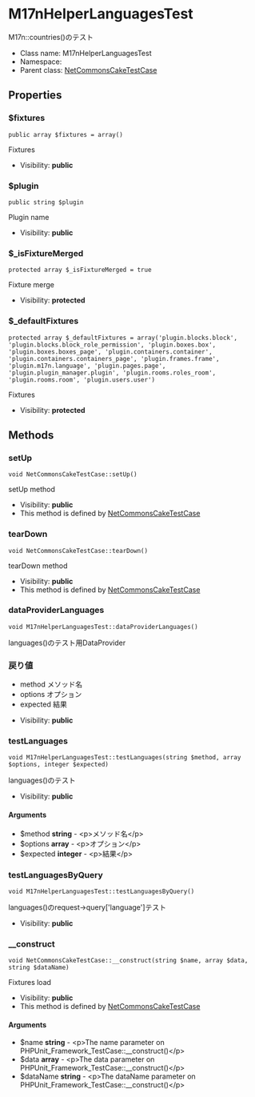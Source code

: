 M17nHelperLanguagesTest
===============

M17n::countries()のテスト




* Class name: M17nHelperLanguagesTest
* Namespace: 
* Parent class: [NetCommonsCakeTestCase](NetCommonsCakeTestCase.md)





Properties
----------


### $fixtures

    public array $fixtures = array()

Fixtures



* Visibility: **public**


### $plugin

    public string $plugin

Plugin name



* Visibility: **public**


### $_isFixtureMerged

    protected array $_isFixtureMerged = true

Fixture merge



* Visibility: **protected**


### $_defaultFixtures

    protected array $_defaultFixtures = array('plugin.blocks.block', 'plugin.blocks.block_role_permission', 'plugin.boxes.box', 'plugin.boxes.boxes_page', 'plugin.containers.container', 'plugin.containers.containers_page', 'plugin.frames.frame', 'plugin.m17n.language', 'plugin.pages.page', 'plugin.plugin_manager.plugin', 'plugin.rooms.roles_room', 'plugin.rooms.room', 'plugin.users.user')

Fixtures



* Visibility: **protected**


Methods
-------


### setUp

    void NetCommonsCakeTestCase::setUp()

setUp method



* Visibility: **public**
* This method is defined by [NetCommonsCakeTestCase](NetCommonsCakeTestCase.md)




### tearDown

    void NetCommonsCakeTestCase::tearDown()

tearDown method



* Visibility: **public**
* This method is defined by [NetCommonsCakeTestCase](NetCommonsCakeTestCase.md)




### dataProviderLanguages

    void M17nHelperLanguagesTest::dataProviderLanguages()

languages()のテスト用DataProvider

### 戻り値
 - method メソッド名
 - options オプション
 - expected 結果

* Visibility: **public**




### testLanguages

    void M17nHelperLanguagesTest::testLanguages(string $method, array $options, integer $expected)

languages()のテスト



* Visibility: **public**


#### Arguments
* $method **string** - &lt;p&gt;メソッド名&lt;/p&gt;
* $options **array** - &lt;p&gt;オプション&lt;/p&gt;
* $expected **integer** - &lt;p&gt;結果&lt;/p&gt;



### testLanguagesByQuery

    void M17nHelperLanguagesTest::testLanguagesByQuery()

languages()のrequest->query['language']テスト



* Visibility: **public**




### __construct

    void NetCommonsCakeTestCase::__construct(string $name, array $data, string $dataName)

Fixtures load



* Visibility: **public**
* This method is defined by [NetCommonsCakeTestCase](NetCommonsCakeTestCase.md)


#### Arguments
* $name **string** - &lt;p&gt;The name parameter on PHPUnit_Framework_TestCase::__construct()&lt;/p&gt;
* $data **array** - &lt;p&gt;The data parameter on PHPUnit_Framework_TestCase::__construct()&lt;/p&gt;
* $dataName **string** - &lt;p&gt;The dataName parameter on PHPUnit_Framework_TestCase::__construct()&lt;/p&gt;


